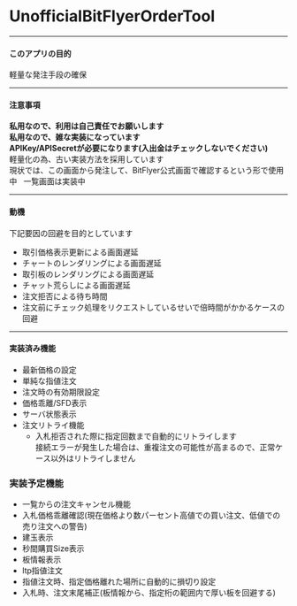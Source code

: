 # UnofficialBitFlyerOrderTool
___

#### このアプリの目的
軽量な発注手段の確保
___
#### 注意事項

**私用なので、利用は自己責任でお願いします**  
**私用なので、雑な実装になっています**  
**APIKey/APISecretが必要になります(入出金はチェックしないでください)**  
軽量化の為、古い実装方法を採用しています  
現状では、この画面から発注して、BitFlyer公式画面で確認するという形で使用中  
一覧画面は実装中  

___
#### 動機
下記要因の回避を目的としています
- 取引価格表示更新による画面遅延  
- チャートのレンダリングによる画面遅延  
- 取引板のレンダリングによる画面遅延  
- チャット荒らしによる画面遅延  
- 注文拒否による待ち時間
- 注文前にチェック処理をリクエストしているせいで倍時間がかかるケースの回避  

___
#### 実装済み機能
- 最新価格の設定
- 単純な指値注文  
- 注文時の有効期限設定  
- 価格乖離/SFD表示  
- サーバ状態表示
- 注文リトライ機能
   - 入札拒否された際に指定回数まで自動的にリトライします  <br>
  接続エラーが発生した場合は、重複注文の可能性が高まるので、正常ケース以外はリトライしません

### 実装予定機能
- 一覧からの注文キャンセル機能
- 入札価格乖離確認(現在価格より数パーセント高値での買い注文、低値での売り注文への警告)
- 建玉表示  
- 秒間購買Size表示
- 板情報表示
- ltp指値注文
- 指値注文時、指定価格離れた場所に自動的に損切り設定
- 入札時、注文末尾補正(板情報から、指定桁の範囲内で厚い板を回避する)  
